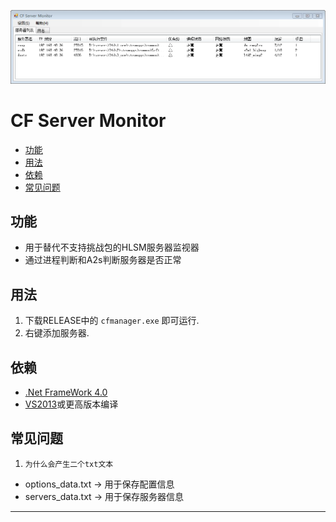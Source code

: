 <p align="center"><img src="https://raw.githubusercontent.com/DouchChunFeng/CFServerMonitor/main/README_form.png" width="1024" alt="图片预览"></p>

# CF Server Monitor
- [功能](#gn)
- [用法](#yf)
- [依赖](#yl)
- [常见问题](#cjwt)

<a name="gn"></a>
## 功能

- 用于替代不支持挑战包的HLSM服务器监视器
- 通过进程判断和A2s判断服务器是否正常

<a name="yf"></a>
## 用法

1. 下载RELEASE中的 `cfmanager.exe` 即可运行.
2. 右键添加服务器.

<a name="yl"></a>
## 依赖

* [.Net FrameWork 4.0](https://referencesource.microsoft.com)
* [VS2013](https://learn.microsoft.com/zh-cn/visualstudio/releasenotes/vs2013-update5-vs)或更高版本编译

<a name="cjwt"></a>
## 常见问题

1. `为什么会产生二个txt文本`
- options_data.txt -> 用于保存配置信息
- servers_data.txt -> 用于保存服务器信息

---